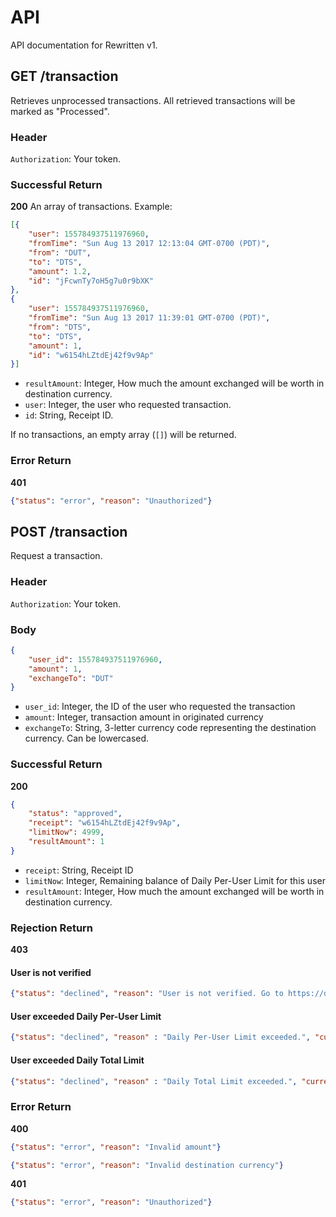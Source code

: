 # API
API documentation for Rewritten v1.

## GET /transaction
Retrieves unprocessed transactions. All retrieved transactions will be marked as "Processed".

### Header
`Authorization`: Your token.

### Successful Return
**200** An array of transactions. Example:

```json
[{
    "user": 155784937511976960,
    "fromTime": "Sun Aug 13 2017 12:13:04 GMT-0700 (PDT)",
    "from": "DUT",
    "to": "DTS",
    "amount": 1.2,
    "id": "jFcwnTy7oH5g7u0r9bXK"
},
{
    "user": 155784937511976960,
    "fromTime": "Sun Aug 13 2017 11:39:01 GMT-0700 (PDT)",
    "from": "DTS",
    "to": "DTS",
    "amount": 1,
    "id": "w6154hLZtdEj42f9v9Ap"
}]
```
* `resultAmount`: Integer, How much the amount exchanged will be worth in destination currency.
* `user`: Integer, the user who requested transaction.
* `id`: String, Receipt ID.

If no transactions, an empty array (`[]`) will be returned.

### Error Return
**401**

```json
{"status": "error", "reason": "Unauthorized"}
```

## POST /transaction
Request a transaction.

### Header
`Authorization`: Your token.

### Body
```json
{
    "user_id": 155784937511976960,
    "amount": 1,
    "exchangeTo": "DUT"
}
```

* `user_id`: Integer, the ID of the user who requested the transaction
* `amount`: Integer, transaction amount in originated currency
* `exchangeTo`: String, 3-letter currency code representing the destination currency. Can be lowercased.

### Successful Return

**200**

```json
{
    "status": "approved",
    "receipt": "w6154hLZtdEj42f9v9Ap",
    "limitNow": 4999,
    "resultAmount": 1
}
```

* `receipt`: String, Receipt ID
* `limitNow`: Integer, Remaining balance of Daily Per-User Limit for this user
* `resultAmount`: Integer, How much the amount exchanged will be worth in destination currency.

### Rejection Return

**403**

#### User is not verified
```json
{"status": "declined", "reason": "User is not verified. Go to https://discoin.disnodeteam.com/verify"}
```

#### User exceeded Daily Per-User Limit
```json
{"status": "declined", "reason" : "Daily Per-User Limit exceeded.", "currency": "DUT", "limit": 2500, "limitNow": 0}
```

#### User exceeded Daily Total Limit
```json
{"status": "declined", "reason" : "Daily Total Limit exceeded.", "currency": "DUT", "limit": 100000}
```

### Error Return

**400**
```json
{"status": "error", "reason": "Invalid amount"}
```
```json
{"status": "error", "reason": "Invalid destination currency"}
```

**401**
```json
{"status": "error", "reason": "Unauthorized"}
```
